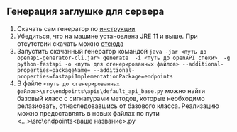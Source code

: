 ## Генерация заглушке для сервера
1. Скачать сам генератор по [инструкции](https://github.com/OpenAPITools/openapi-generator?tab=readme-ov-file#13---download-jar)
2. Убедиться, что на машине установлена JRE 11 и выше. При отсутствии скачать можно [отсюда](https://adoptium.net/temurin/releases/?package=jre)
3. Запустить скачанный генератор командой
`java -jar <путь до openapi-generator-cli.jar> generate  -i <путь до openAPI спеки>  -g python-fastapi -o <путь для сгенерированных файлов> --additional-properties=packageName= --additional-properties=fastapiImplementationPackage=endpoints`
4. В файле `<путь до сгенерированных файлов>\src\endpoints\apis\default_api_base.py` можно найти базовый класс с сигнатурами методов, которые необходимо релазиовать, отнаследовавшись от базового класса. Реализацию можно предоставлять в новых файлах по пути <...>\src\endpoints\<ваше название>.py
